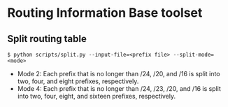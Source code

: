 # Routing Information Base toolset

## Split routing table

    $ python scripts/split.py --input-file=<prefix file> --split-mode=<mode>

* Mode 2: Each prefix that is no longer than /24, /20, and /16 is split into two, four, and eight prefixes, respectively.
* Mode 4: Each prefix that is no longer than /24, /23, /20, and /16 is split into two, four, eight, and sixteen prefixes, respectively.
